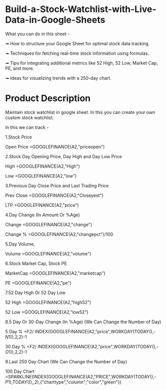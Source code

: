 # Build-a-Stock-Watchlist-with-Live-Data-in-Google-Sheets

What you can do in this sheet -

➟ How to structure your Google Sheet for optimal stock data tracking.

➟ Techniques for fetching real-time stock information using formulas.

➟ Tips for integrating additional metrics like 52 High, 52 Low, Market Cap, PE, and more. 

➟ Ideas for visualizing trends with a 250-day chart.

# Product Description

Maintain stock watchlist in google sheet. In this you can create your own custom stock watchlist.

In this we can track -

1.Stock Price

  Open Price =GOOGLEFINANCE(A2,"priceopen")
  
2.Stock Day Opening Price, Day High and Day Low Price

  High =GOOGLEFINANCE(A2,"High")
  
  Low =GOOGLEFINANCE(A2,"low")
  
3.Previous Day Close Price and Last Trading Price

  Prev Close =GOOGLEFINANCE(A2,"Closeyest")
  
  LTP =GOOGLEFINANCE(A2,"price")
  
4.Day Change (In Amount Or %Age)

  Change =GOOGLEFINANCE(A2,"change")
  
  Change % =GOOGLEFINANCE(A2,"changepct")/100
  
5.Day Volume, 

  Volume =GOOGLEFINANCE(A2,"volume")
  
6.Stock Market Cap, Stock PE

  MarketCap =GOOGLEFINANCE(A2,"marketcap")
  
  PE =GOOGLEFINANCE(A2,"pe")
  
7.52 Day High Or 52 Day Low 

  52 High =GOOGLEFINANCE(A2,"high52")
  
  52 Low  =GOOGLEFINANCE(A2,"low52")
  
8.5 Day Or 30-Day Change (In %Age) (We Can Change the Number of Day)

  5 Day % =F2/ INDEX(GOOGLEFINANCE(A2,"price",WORKDAY(TODAY(),-$N$1)),2,2)-1
  
  30 Day % =F2/ INDEX(GOOGLEFINANCE(A2,"price",WORKDAY(TODAY(),-$O$1)),2,2)-1
  
9.Last 250 Day Chart (We Can Change the Number of Day)

  100 Day Chart =SPARKLINE(INDEX(GOOGLEFINANCE(A2,"PRICE",WORKDAY(TODAY(),-$P$1),TODAY()),,2),{"charttype","column";"color","green"})













